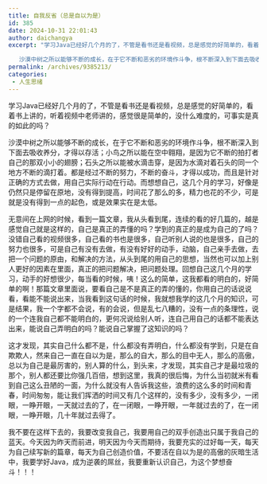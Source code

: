 ```yaml
---
title: 自我反省（总是自以为是）
id: 385
date: 2024-10-31 22:01:43
author: daichangya
excerpt: "学习Java已经好几个月的了，不管是看书还是看视频，总是感觉的好简单的，看着书上讲的，听着视频中老师讲的，感觉很是简单的，没什么难度的，可事实是真的如此的吗？

   沙漠中树之所以能够不断的成长，在于它不断和恶劣的环境作斗争，根不断深入到下面去吸收养分，才得以存活；小鸟之所以能在空中翱翔，是因为它不断的拍打者自己的那双小小的翅膀；石头之所以能被水滴击穿，是因为水滴对着石头的同一个地方不断的滴"
permalink: /archives/9385213/
categories:
 - 人生思绪
---
```


学习Java已经好几个月的了，不管是看书还是看视频，总是感觉的好简单的，看着书上讲的，听着视频中老师讲的，感觉很是简单的，没什么难度的，可事实是真的如此的吗？

   沙漠中树之所以能够不断的成长，在于它不断和恶劣的环境作斗争，根不断深入到下面去吸收养分，才得以存活；小鸟之所以能在空中翱翔，是因为它不断的拍打者自己的那双小小的翅膀；石头之所以能被水滴击穿，是因为水滴对着石头的同一个地方不断的滴打着。都是经过不断的努力，不断的奋斗，才得以成功，而且是针对正确的方式去做，用自己实际行动在行动。而想想自己，这几个月的学习，好像是仍然只是停留在原地，没有得到提高，时间花了那么的多，精力也花的不少，可是就是没有得到一点的起色，或是效果实在是太低。

   无意间在上网的时候，看到一篇文章，我从头看到尾，连续的看的好几篇的，越是感觉自己就是这样的，自己是真正的弄懂的吗？学到的真正的是成为自己的了吗？没错自己看的视频很多，自己看的书也是很多，自己听别人说的也是很多，自己的努力也很多，可是自己有没有去做，有没有好好的动手，动脑，自己亲手去做，去把一个问题的原由，和解决的方法，从头到尾的用自己的思想，当然也可以加上别人更好的因素在里面，真正的把问题解决，把问题处理。回想自己这几个月的学习，动手的好想很少，每当看的时候，咦！这么的简单，这我都看的明白的，好简单的啊！那篇文章里面说，要看自己是不是真正的弄的懂的，你用自己的话说说看，看能不能说出来，当我看到这句话的时候，我就想我学的这几个月的知识，可是结果，我一个字都不会说，有的会说，但是乱七八糟的，没有一点的条理性，说的一个连我自己都不能明白的，更何况说给别人听，连自己用自己的话都不能表达出来，能说自己弄明白的吗？能说自己掌握了这知识的吗？

   这才发现，其实自己什么都不是，什么都没有弄明白，什么都没有学到，只是在自欺欺人，然来自己一直在自以为是，那么的自大，那么的目中无人，那么的高傲，总以为自己是最厉害的，别人算的什么，到头来，才发现，其实自己才是最垃圾的那个，别人都还要比你强几百倍，想到这里，我真的很后悔，为什么当初就米有看到自己这么丑陋的一面，为什么就没有人告诉我这些，浪费的这么多的时间和青春，时间匆匆，能让我们挥洒的时间又有几个这样的，没有多少，没有多少，一闭眼，一睁开眼，一天就过去的了，在一闭眼，一睁开眼，一年就过去的了，在一闭眼，一睁开眼，几十年就过去得了。

   我不要在这样下去的，我要改变我自己，我要用自己的双手创造出只属于我自己的蓝天。今天因为昨天而前进，明天因为今天而期待，我要充实的过好每一天，每天为自己续写新的篇章，每天为自己创造价值，不要活在自以为是的高傲的灰暗生活中，我要学好Java，成为逆袭的屌丝，我要重新认识自己，为这个梦想奋斗！！！